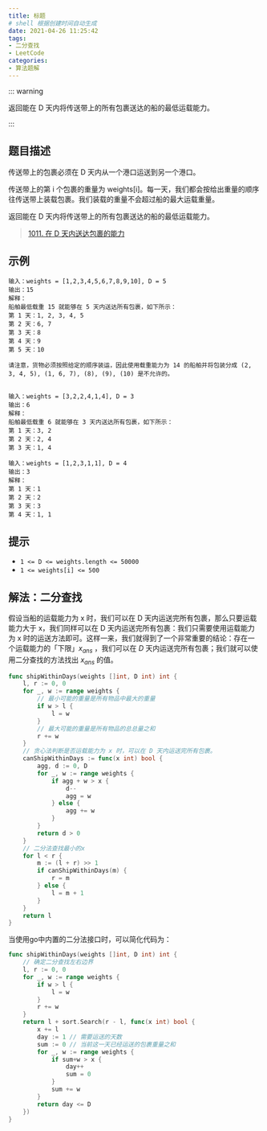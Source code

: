 ```yaml
---
title: 标题
# shell 根据创建时间自动生成
date: 2021-04-26 11:25:42
tags:
- 二分查找
- LeetCode
categories:
- 算法题解
---
```


::: warning

返回能在 D 天内将传送带上的所有包裹送达的船的最低运载能力。

:::

<!-- more -->

## 题目描述

传送带上的包裹必须在 D 天内从一个港口运送到另一个港口。

传送带上的第 i 个包裹的重量为 weights[i]。每一天，我们都会按给出重量的顺序往传送带上装载包裹。我们装载的重量不会超过船的最大运载重量。

返回能在 D 天内将传送带上的所有包裹送达的船的最低运载能力。

> [1011. 在 D 天内送达包裹的能力](https://leetcode-cn.com/problems/capacity-to-ship-packages-within-d-days/)



## 示例

```
输入：weights = [1,2,3,4,5,6,7,8,9,10], D = 5
输出：15
解释：
船舶最低载重 15 就能够在 5 天内送达所有包裹，如下所示：
第 1 天：1, 2, 3, 4, 5
第 2 天：6, 7
第 3 天：8
第 4 天：9
第 5 天：10

请注意，货物必须按照给定的顺序装运，因此使用载重能力为 14 的船舶并将包装分成 (2, 3, 4, 5), (1, 6, 7), (8), (9), (10) 是不允许的。 


输入：weights = [3,2,2,4,1,4], D = 3
输出：6
解释：
船舶最低载重 6 就能够在 3 天内送达所有包裹，如下所示：
第 1 天：3, 2
第 2 天：2, 4
第 3 天：1, 4

输入：weights = [1,2,3,1,1], D = 4
输出：3
解释：
第 1 天：1
第 2 天：2
第 3 天：3
第 4 天：1, 1
```



## 提示

- `1 <= D <= weights.length <= 50000`
- `1 <= weights[i] <= 500`

## 解法：二分查找

假设当船的运载能力为 x 时，我们可以在 D 天内运送完所有包裹，那么只要运载能力大于 x，我们同样可以在 D 天内运送完所有包裹：我们只需要使用运载能力为 x 时的运送方法即可。这样一来，我们就得到了一个非常重要的结论：存在一个运载能力的「下限」$x_{ans}$ ，我们可以在 *D* 天内运送完所有包裹；我们就可以使用二分查找的方法找出 $x_{ans}$  的值。


```go
func shipWithinDays(weights []int, D int) int {
    l, r := 0, 0
    for _, w := range weights {
        // 最小可能的重量是所有物品中最大的重量
        if w > l {
            l = w
        }
        // 最大可能的重量是所有物品的总总量之和
        r += w
    }
    // 贪心法判断是否运载能力为 x 时，可以在 D 天内运送完所有包裹。
    canShipWithinDays := func(x int) bool {
        agg, d := 0, D
        for _, w := range weights {
            if agg + w > x {
                d--
                agg = w
            } else {
                agg += w
            }
        }
        return d > 0
    }
    // 二分法查找最小的x
    for l < r {
        m := (l + r) >> 1
        if canShipWithinDays(m) {
            r = m
        } else {
            l = m + 1
        }
    }
    return l
}

```



当使用go中内置的二分法接口时，可以简化代码为：

```go
func shipWithinDays(weights []int, D int) int {
    // 确定二分查找左右边界
    l, r := 0, 0
    for _, w := range weights {
        if w > l {
            l = w
        }
        r += w
    }
    return l + sort.Search(r - l, func(x int) bool {
        x += l
        day := 1 // 需要运送的天数
        sum := 0 // 当前这一天已经运送的包裹重量之和
        for _, w := range weights {
            if sum+w > x {
                day++
                sum = 0
            }
            sum += w
        }
        return day <= D
    })
}
```

